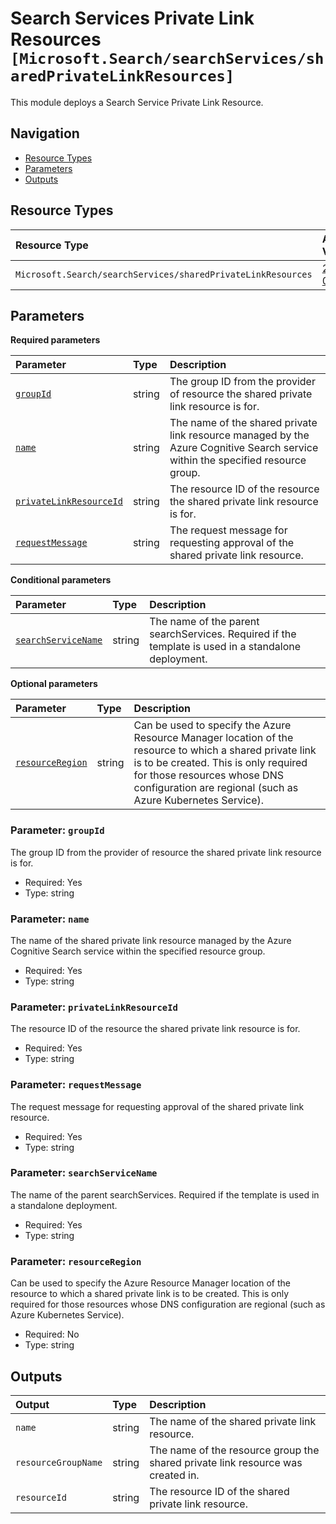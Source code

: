 # Search Services Private Link Resources `[Microsoft.Search/searchServices/sharedPrivateLinkResources]`

This module deploys a Search Service Private Link Resource.

## Navigation

- [Resource Types](#Resource-Types)
- [Parameters](#Parameters)
- [Outputs](#Outputs)

## Resource Types

| Resource Type | API Version |
| :-- | :-- |
| `Microsoft.Search/searchServices/sharedPrivateLinkResources` | [2025-05-01](https://learn.microsoft.com/en-us/azure/templates/Microsoft.Search/2025-05-01/searchServices/sharedPrivateLinkResources) |

## Parameters

**Required parameters**

| Parameter | Type | Description |
| :-- | :-- | :-- |
| [`groupId`](#parameter-groupid) | string | The group ID from the provider of resource the shared private link resource is for. |
| [`name`](#parameter-name) | string | The name of the shared private link resource managed by the Azure Cognitive Search service within the specified resource group. |
| [`privateLinkResourceId`](#parameter-privatelinkresourceid) | string | The resource ID of the resource the shared private link resource is for. |
| [`requestMessage`](#parameter-requestmessage) | string | The request message for requesting approval of the shared private link resource. |

**Conditional parameters**

| Parameter | Type | Description |
| :-- | :-- | :-- |
| [`searchServiceName`](#parameter-searchservicename) | string | The name of the parent searchServices. Required if the template is used in a standalone deployment. |

**Optional parameters**

| Parameter | Type | Description |
| :-- | :-- | :-- |
| [`resourceRegion`](#parameter-resourceregion) | string | Can be used to specify the Azure Resource Manager location of the resource to which a shared private link is to be created. This is only required for those resources whose DNS configuration are regional (such as Azure Kubernetes Service). |

### Parameter: `groupId`

The group ID from the provider of resource the shared private link resource is for.

- Required: Yes
- Type: string

### Parameter: `name`

The name of the shared private link resource managed by the Azure Cognitive Search service within the specified resource group.

- Required: Yes
- Type: string

### Parameter: `privateLinkResourceId`

The resource ID of the resource the shared private link resource is for.

- Required: Yes
- Type: string

### Parameter: `requestMessage`

The request message for requesting approval of the shared private link resource.

- Required: Yes
- Type: string

### Parameter: `searchServiceName`

The name of the parent searchServices. Required if the template is used in a standalone deployment.

- Required: Yes
- Type: string

### Parameter: `resourceRegion`

Can be used to specify the Azure Resource Manager location of the resource to which a shared private link is to be created. This is only required for those resources whose DNS configuration are regional (such as Azure Kubernetes Service).

- Required: No
- Type: string

## Outputs

| Output | Type | Description |
| :-- | :-- | :-- |
| `name` | string | The name of the shared private link resource. |
| `resourceGroupName` | string | The name of the resource group the shared private link resource was created in. |
| `resourceId` | string | The resource ID of the shared private link resource. |
